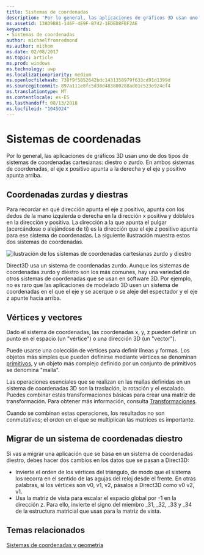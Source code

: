 ```yaml
---
title: Sistemas de coordenadas
description: 'Por lo general, las aplicaciones de gráficos 3D usan uno de dos tipos de sistemas de coordenadas cartesianas: diestro o zurdo. En ambos sistemas de coordenadas, el eje x positivo apunta a la derecha y el eje y positivo apunta arriba.'
ms.assetid: 138D9B81-146F-4E9F-B742-1EDED8FBF2AE
keywords:
- Sistemas de coordenadas
author: michaelfromredmond
ms.author: mithom
ms.date: 02/08/2017
ms.topic: article
ms.prod: windows
ms.technology: uwp
ms.localizationpriority: medium
ms.openlocfilehash: 738f9f5852642bdc1431358979f633cd91d1399d
ms.sourcegitcommit: 897a111e8fc5d38d483800288ad01c523e924ef4
ms.translationtype: MT
ms.contentlocale: es-ES
ms.lasthandoff: 08/13/2018
ms.locfileid: "1045024"
---
```

# <a name="coordinate-systems"></a>Sistemas de coordenadas


Por lo general, las aplicaciones de gráficos 3D usan uno de dos tipos de sistemas de coordenadas cartesianas: diestro o zurdo. En ambos sistemas de coordenadas, el eje x positivo apunta a la derecha y el eje y positivo apunta arriba.

## <a name="span-idleftandrighthandedcoordinatesspanspan-idleftandrighthandedcoordinatesspanspan-idleftandrighthandedcoordinatesspanleft-and-right-handed-coordinates"></a><span id="Left_and_right_handed_coordinates"></span><span id="left_and_right_handed_coordinates"></span><span id="LEFT_AND_RIGHT_HANDED_COORDINATES"></span>Coordenadas zurdas y diestras


Para recordar en qué dirección apunta el eje z positivo, apunta con los dedos de la mano izquierda o derecha en la dirección x positiva y dóblalos en la dirección y positiva. La dirección a la que apunta el pulgar (acercándose o alejándose de ti) es la dirección que el eje z positivo apunta para ese sistema de coordenadas. La siguiente ilustración muestra estos dos sistemas de coordenadas.

![ilustración de los sistemas de coordenadas cartesianas zurdo y diestro](images/leftrght.png)

Direct3D usa un sistema de coordenadas zurdo. Aunque los sistemas de coordenadas zurdo y diestro son los más comunes, hay una variedad de otros sistemas de coordenadas que se usan en software 3D. Por ejemplo, no es raro que las aplicaciones de modelado 3D usen un sistema de coordenadas en el que el eje y se acerque o se aleje del espectador y el eje z apunte hacia arriba.

## <a name="span-idverticesandvectorsspanspan-idverticesandvectorsspanspan-idverticesandvectorsspanvertices-and-vectors"></a><span id="Vertices_and_vectors"></span><span id="vertices_and_vectors"></span><span id="VERTICES_AND_VECTORS"></span>Vértices y vectores


Dado el sistema de coordenadas, las coordenadas x, y, z pueden definir un punto en el espacio (un "vértice") o una dirección 3D (un "vector").

Puede usarse una colección de vértices para definir líneas y formas. Los objetos más simples que pueden definirse mediante vértices se denominan [primitivos](primitives.md), y un objeto más complejo definido por un conjunto de primitivos se denomina "malla".

Las operaciones esenciales que se realizan en las mallas definidas en un sistema de coordenadas 3D son la traslación, la rotación y el escalado. Puedes combinar estas transformaciones básicas para crear una matriz de transformación. Para obtener más información, consulta [Transformaciones](transforms.md).

Cuando se combinan estas operaciones, los resultados no son conmutativos; el orden en el que se multiplican las matrices es importante.

## <a name="span-idportingfromaright-handedcoordinatesystemspanspan-idportingfromaright-handedcoordinatesystemspanspan-idportingfromaright-handedcoordinatesystemspanporting-from-a-right-handed-coordinate-system"></a><span id="Porting_from_a_right-handed_coordinate_system"></span><span id="porting_from_a_right-handed_coordinate_system"></span><span id="PORTING_FROM_A_RIGHT-HANDED_COORDINATE_SYSTEM"></span>Migrar de un sistema de coordenadas diestro


Si vas a migrar una aplicación que se basa en un sistema de coordenadas diestro, debes hacer dos cambios en los datos que se pasan a Direct3D:

-   Invierte el orden de los vértices del triángulo, de modo que el sistema los recorra en el sentido de las agujas del reloj desde el frente. En otras palabras, si los vértices son v0, v1, v2, pásalos a Direct3D como v0 v2, v1.
-   Usa la matriz de vista para escalar el espacio global por -1 en la dirección z. Para ello, invierte el signo del miembro \_31, \_32, \_33 y \_34 de la estructura matricial que usas para la matriz de vista.

## <a name="span-idrelated-topicsspanrelated-topics"></a><span id="related-topics"></span>Temas relacionados


[Sistemas de coordenadas y geometría](coordinate-systems-and-geometry.md)

 

 




